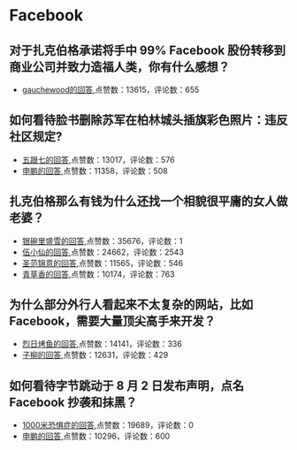#  Facebook 
## 对于扎克伯格承诺将手中 99%  Facebook 股份转移到商业公司并致力造福人类，你有什么感想？
- [gauchewood的回答](https://www.zhihu.com/question/38101333/answer/75356454),点赞数：13615，评论数：655
## 如何看待脸书删除苏军在柏林城头插旗彩色照片：违反社区规定?
- [五跟七的回答](https://www.zhihu.com/question/393853116/answer/1216542947),点赞数：13017，评论数：576
- [申鹏的回答](https://www.zhihu.com/question/393853116/answer/1214228778),点赞数：11358，评论数：508
## 扎克伯格那么有钱为什么还找一个相貌很平庸的女人做老婆？
- [银碗里盛雪的回答](https://www.zhihu.com/question/271199085/answer/927288558),点赞数：35676，评论数：1
- [伍小仙的回答](https://www.zhihu.com/question/271199085/answer/1761986653),点赞数：24662，评论数：2543
- [圣范锦意的回答](https://www.zhihu.com/question/271199085/answer/929714219),点赞数：11565，评论数：546
- [青草香的回答](https://www.zhihu.com/question/271199085/answer/885834398),点赞数：10174，评论数：763
## 为什么部分外行人看起来不太复杂的网站，比如Facebook，需要大量顶尖高手来开发？
- [烈日烤鱼的回答](https://www.zhihu.com/question/20303645/answer/318951736),点赞数：14141，评论数：336
- [子柳的回答](https://www.zhihu.com/question/20303645/answer/15491214),点赞数：12631，评论数：429
## 如何看待字节跳动于 8 月 2 日发布声明，点名 Facebook 抄袭和抹黑？
- [1000米恐惧症的回答](https://www.zhihu.com/question/411682578/answer/1380789282),点赞数：19689，评论数：0
- [申鹏的回答](https://www.zhihu.com/question/411682578/answer/1381080615),点赞数：10296，评论数：600
